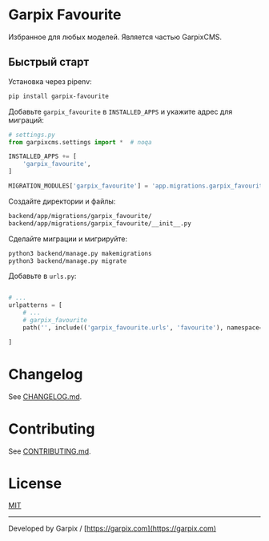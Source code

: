 # Garpix Favourite

Избранное для любых моделей. Является частью GarpixCMS.

## Быстрый старт

Установка через pipenv:

```bash
pip install garpix-favourite
```

Добавьте `garpix_favourite` в `INSTALLED_APPS` и укажите адрес для миграций:

```python
# settings.py
from garpixcms.settings import *  # noqa

INSTALLED_APPS += [
    'garpix_favourite',
]

MIGRATION_MODULES['garpix_favourite'] = 'app.migrations.garpix_favourite'
```

Создайте директории и файлы:

```bash
backend/app/migrations/garpix_favourite/
backend/app/migrations/garpix_favourite/__init__.py
```

Сделайте миграции и мигрируйте:

```bash
python3 backend/manage.py makemigrations
python3 backend/manage.py migrate
```

Добавьте в `urls.py`:

```python

# ...
urlpatterns = [
    # ...
    # garpix_favourite
    path('', include(('garpix_favourite.urls', 'favourite'), namespace='garpix_favourite')),

]
```


# Changelog

See [CHANGELOG.md](backend/garpix_favourite/CHANGELOG.md).

# Contributing

See [CONTRIBUTING.md](backend/garpix_favourite/CONTRIBUTING.md).

# License

[MIT](LICENSE)

---

Developed by Garpix / [https://garpix.com](https://garpix.com)

